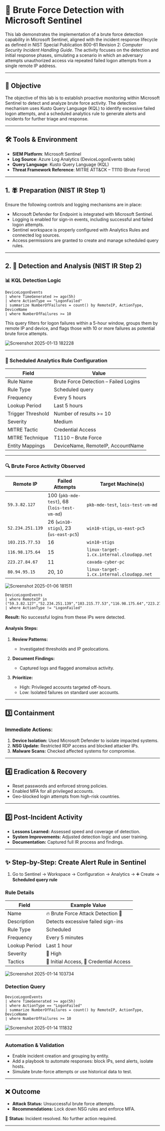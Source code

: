# 🔐 Brute Force Detection with Microsoft Sentinel

This lab demonstrates the implementation of a brute force detection capability in Microsoft Sentinel, aligned with the incident response lifecycle as defined in NIST Special Publication 800-61 Revision 2: *Computer Security Incident Handling Guide*. The activity focuses on the detection and initial response phases, simulating a scenario in which an adversary attempts unauthorized access via repeated failed logon attempts from a single remote IP address.

---

## 🧽 Objective

The objective of this lab is to establish proactive monitoring within Microsoft Sentinel to detect and analyze brute force activity. The detection mechanism uses Kusto Query Language (KQL) to identify excessive failed logon attempts, and a scheduled analytics rule to generate alerts and incidents for further triage and response.

---

## 🛠️ Tools & Environment

* **SIEM Platform**: Microsoft Sentinel
* **Log Source**: Azure Log Analytics (DeviceLogonEvents table)
* **Query Language**: Kusto Query Language (KQL)
* **Threat Framework Reference**: MITRE ATT\&CK – T1110 (Brute Force)

---

## 1. 🪰 Preparation (NIST IR Step 1)

Ensure the following controls and logging mechanisms are in place:

* Microsoft Defender for Endpoint is integrated with Microsoft Sentinel.
* Logging is enabled for sign-in events, including successful and failed logon attempts.
* Sentinel workspace is properly configured with Analytics Rules and connected log sources.
* Access permissions are granted to create and manage scheduled query rules.

---

## 2. 🔎 Detection and Analysis (NIST IR Step 2)

### 📊 KQL Detection Logic

```kql
DeviceLogonEvents
| where TimeGenerated >= ago(5h)
| where ActionType == "LogonFailed"
| summarize NumberOfFailures = count() by RemoteIP, ActionType, DeviceName
| where NumberOfFailures >= 10
```

This query filters for logon failures within a 5-hour window, groups them by remote IP and device, and flags those with 10 or more failures as potential brute force attempts.

![Screenshot 2025-01-13 182228](https://github.com/user-attachments/assets/741713f3-e1f0-47d3-8e80-a63cf5c489cd)

---

### 🕎️ Scheduled Analytics Rule Configuration

| **Field**         | **Value**                             |
| ----------------- | ------------------------------------- |
| Rule Name         | Brute Force Detection – Failed Logins |
| Rule Type         | Scheduled query                       |
| Frequency         | Every 5 hours                         |
| Lookup Period     | Last 5 hours                          |
| Trigger Threshold | Number of results >= 10               |
| Severity          | Medium                                |
| MITRE Tactic      | Credential Access                     |
| MITRE Technique   | T1110 – Brute Force                   |
| Entity Mappings   | DeviceName, RemoteIP, AccountName     |

---

### 🔍 Brute Force Activity Observed

| **Remote IP**    | **Failed Attempts**                          | **Target Machine(s)**                     |
| ---------------- | -------------------------------------------- | ----------------------------------------- |
| `59.3.82.127`    | 100 (`pkb-mde-test`), 68 (`lois-test-vm-md`) | `pkb-mde-test`, `lois-test-vm-md`         |
| `52.234.251.139` | 26 (`win10-stigs`), 23 (`us-east-pc5`)       | `win10-stigs`, `us-east-pc5`              |
| `103.215.77.53`  | 16                                           | `win10-stigs`                             |
| `116.98.175.64`  | 15                                           | `linux-target-1.cx.internal.cloudapp.net` |
| `223.27.84.67`   | 11                                           | `cavada-cyber-pc`                         |
| `80.94.95.15`    | 20, 10                                       | `linux-target-1.cx.internal.cloudapp.net` |

![Screenshot 2025-01-06 181511](https://github.com/user-attachments/assets/68b6a810-93a7-4f80-8c0a-0bb386af5138)

```kql
DeviceLogonEvents
| where RemoteIP in ("59.3.82.127","52.234.251.139","103.215.77.53","116.98.175.64","223.27.84.67","80.94.95.15")
| where ActionType != "LogonFailed"
```

**Result:** No successful logins from these IPs were detected.

#### Analysis Steps:

1. **Review Patterns:**

   * Investigated thresholds and IP geolocations.
2. **Document Findings:**

   * Captured logs and flagged anomalous activity.
3. **Prioritize:**

   * High: Privileged accounts targeted off-hours.
   * Low: Isolated failures on standard user accounts.

---

## 3️⃣ Containment

### Immediate Actions:

1. **Device Isolation:** Used Microsoft Defender to isolate impacted systems.
2. **NSG Update:** Restricted RDP access and blocked attacker IPs.
3. **Malware Scans:** Checked affected systems for compromise.

---

## 4️⃣ Eradication & Recovery

* Reset passwords and enforced strong policies.
* Enabled MFA for all privileged accounts.
* Geo-blocked login attempts from high-risk countries.

---

## 5️⃣ Post-Incident Activity

* **Lessons Learned:** Assessed speed and coverage of detection.
* **System Improvements:** Adjusted detection logic and user training.
* **Documentation:** Captured full IR process and findings.

---

## ✨ Step-by-Step: Create Alert Rule in Sentinel

1. Go to Sentinel → Workspace → Configuration → Analytics → ➕ Create → **Scheduled query rule**

### Rule Details

| Field         | Example Value                           |
| ------------- | --------------------------------------- |
| Name          | 🔥 Brute Force Attack Detection 🔐      |
| Description   | Detects excessive failed sign-ins       |
| Rule Type     | Scheduled                               |
| Frequency     | Every 5 minutes                         |
| Lookup Period | Last 1 hour                             |
| Severity      | 🔴 High                                 |
| Tactics       | 🎯 Initial Access, 🔑 Credential Access |

![Screenshot 2025-01-14 103734](https://github.com/user-attachments/assets/f6558c4d-585b-4e63-b787-1cc071cc0ad0)

### Detection Query

```kql
DeviceLogonEvents
| where TimeGenerated >= ago(5h)
| where ActionType == "LogonFailed"
| summarize NumberOfFailures = count() by RemoteIP, ActionType, DeviceName
| where NumberOfFailures >= 10
```

![Screenshot 2025-01-14 111832](https://github.com/user-attachments/assets/b1164c0f-6022-444e-a409-43c1d4e9a579)

---

### Automation & Validation

* Enable incident creation and grouping by entity.
* Add a playbook to automate responses: block IPs, send alerts, isolate hosts.
* Simulate brute-force attempts or use historical data to test.

---

## ❌ Outcome

* **Attack Status:** Unsuccessful brute force attempts.
* **Recommendations:** Lock down NSG rules and enforce MFA.

🎉 **Status:** Incident resolved. No further action required.

---
